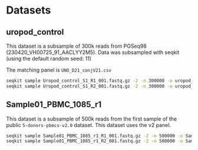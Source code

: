 # Datasets


[//]: # ( TODO: replace this with a public dataset)
[//]: # ( TODO: remove private fields from panel)

## uropod_control

This dataset is a subsample of 300k reads from PGSeq98 (230420_VH00725_91_AACLYY2M5).
Data was subsampled with seqkit (using the default random seed: 11)

The matching panel is `UNO_D21_conjV21.csv`

```bash
seqkit sample Uropod_control_S1_R1_001.fastq.gz -2 -n 300000 -o uropod_control_300k_S1_R1_001.fastq.gz
seqkit sample Uropod_control_S1_R2_001.fastq.gz -2 -n 300000 -o uropod_control_300k_S1_R2_001.fastq.gz
```
##  Sample01_PBMC_1085_r1

This dataset is a subsample of 500k reads from the first sample of the public `5-donors-pbmcs-v2.0` dataset.
This dataset uses the v2 panel.

```bash
seqkit sample Sample01_PBMC_1085_r1_R1_001.fastq.gz -2 -n 500000 -o Sample01_PBMC_1085_500k_r1_R1_001.fastq.gz
seqkit sample Sample01_PBMC_1085_r1_R2_001.fastq.gz -2 -n 500000 -o Sample01_PBMC_1085_500k_r1_R2_001.fastq.gz
```

